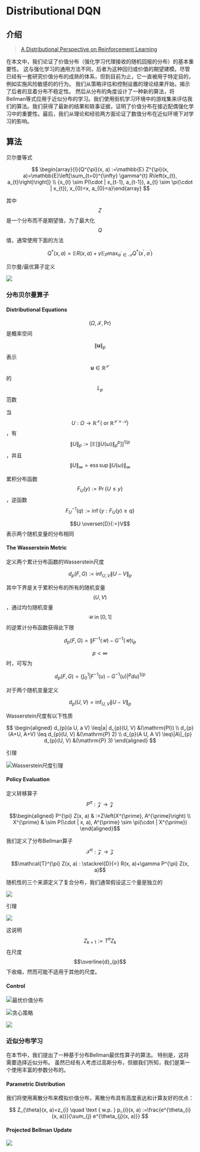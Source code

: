 # Distributional DQN

## 介绍

> [A Distributional Perspective on Reinforcement Learning](https://arxiv.org/pdf/1707.06887.pdf)

在本文中，我们论证了价值分布（强化学习代理接收的随机回报的分布）的基本重要性。 这与强化学习的通用方法不同，后者为这种回归或价值的期望建模。尽管已经有一套研究价值分布的成熟的体系，但到目前为止，它一直被用于特定目的，例如实施风险敏感的的行为。 我们从策略评估和控制设置的理论结果开始，揭示了后者的显着分布不稳定性。 然后从分布的角度设计了一种新的算法，将Bellman等式应用于近似分布的学习。我们使用街机学习环境中的游戏集来评估我们的算法。我们获得了最新的结果和轶事证据，证明了价值分布在接近配偶强化学习中的重要性。最后，我们从理论和经验两方面论证了数值分布在近似环境下对学习的影响。

## 算法

贝尔曼等式

$$
\begin{array}{l}{Q^{\pi}(x, a) :=\mathbb{E} Z^{\pi}(x, a)=\mathbb{E}\left[\sum_{t=0}^{\infty} \gamma^{t} R\left(x_{t}, a_{t}\right)\right]} \\ {x_{t} \sim P(\cdot | x_{t-1}, a_{t-1}), a_{t} \sim \pi(\cdot | x_{t}), x_{0}=x, a_{0}=a}\end{array}
$$

其中 $$Z$$ 是一个分布而不是期望值，为了最大化 $$Q$$ 值，通常使用下面的方法

$$
Q^{*}(x, a)=\mathbb{E} R(x, a)+\gamma \mathbb{E}_{P} \max _{a^{\prime} \in \mathcal{A}} Q^{*}\left(x^{\prime}, a^{\prime}\right)
$$

贝尔曼/最优算子定义

![](../../.gitbook/assets/image%20%2821%29.png)

### 分布贝尔曼算子

#### Distributional Equations

$$(\Omega, \mathcal{F}, \mathrm{Pr})$$是概率空间

 $$\|\mathbf{u}\|_{p}$$ 表示 $$\mathbf{u} \in \mathbb{R}^{\mathcal{X}}$$ 的 $$L_{p}$$ 范数

 当$$U : \Omega \rightarrow \mathbb{R}^{\mathcal{X}}\left(\text { or } \mathbb{R}^{\mathcal{X} \times \mathcal{A}}\right)$$ ，有$$\|U\|_{p} :=\left[\mathbb{E}\left[\|U(\omega)\|_{p}^{p}\right]\right]^{1 / p}$$，并且 $$\|U\|_{\infty}=\operatorname{ess} \sup \|U(\omega)\|_{\infty}$$ 

累积分布函数 $$F_{U}(y) :=\operatorname{Pr}\{U \leq y\}$$ ，逆函数 $$F_{U}^{-1}(q) :=\inf \left\{y : F_{U}(y) \geq q\right\}$$ 

$$U \overset{D}{:=}V$$ 表示两个随机变量的分布相同

#### The Wasserstein Metric

定义两个累计分布函数的Wasserstein尺度

$$d_{p}(F, G) :=\inf _{U, V}\|U-V\|_{p}$$ 

其中下界是关于累积分布的所有的随机变量 $$(U, V)$$ ，通过均匀随机变量 $$\mathcal{U}\ in\ [0,1]$$ 的逆累计分布函数获得此下限

$$d_{p}(F, G)=\left\|F^{-1}(\mathcal{U})-G^{-1}(\mathcal{U})\right\|_{p}$$ 

 $$p<\infty$$ 时，可写为

$$d_{p}(F, G)=\left(\int_{0}^{1}\left|F^{-1}(u)-G^{-1}(u)\right|^{p} d u\right)^{1 / p}$$ 

对于两个随机变量定义

$$d_{p}(U, V)=\inf _{U, V}\|U-V\|_{p}$$ 

Wasserstein尺度有以下性质

$$
\begin{aligned} d_{p}(a U, a V) \leq|a| d_{p}(U, V) &(\mathrm{Pl}) \\ d_{p}(A+U, A+V) \leq d_{p}(U, V) &(\mathrm{P} 2) \\ d_{p}(A U, A V) \leq\|A\|_{p} d_{p}(U, V) &(\mathrm{P} 3) \end{aligned}
$$

引理

![Wasserstein&#x5C3A;&#x5EA6;&#x5F15;&#x7406;](../../.gitbook/assets/image%20%2851%29.png)

#### Policy Evaluation

定义转移算子 $$P^{\pi} : \mathcal{Z} \rightarrow \mathcal{Z}$$ 

$$\begin{aligned} P^{\pi} Z(x, a) & :=Z\left(X^{\prime}, A^{\prime}\right) \\ X^{\prime} & \sim P(\cdot | x, a), A^{\prime} \sim \pi(\cdot | X^{\prime}) \end{aligned}$$ 

我们定义了分布Bellman算子 $$\mathcal{T}^{\pi} : \mathcal{Z} \rightarrow \mathcal{Z}$$ 

$$\mathcal{T}^{\pi} Z(x, a) : \stackrel{D}{=} R(x, a)+\gamma P^{\pi} Z(x, a)$$ 

随机性的三个来源定义了复合分布，我们通常假设这三个量是独立的

![](../../.gitbook/assets/image%20%2832%29.png)

引理

![](../../.gitbook/assets/image%20%2847%29.png)

这说明 $$Z_{k+1} :=T^{\pi} Z_{k}$$ 在尺度 $$\overline{d}_{p}$$ 下收缩，然而可能不适用于其他的尺度。

#### Control

![&#x6700;&#x4F18;&#x4EF7;&#x503C;&#x5206;&#x5E03;](../../.gitbook/assets/image%20%2836%29.png)

![&#x8D2A;&#x5FC3;&#x7B56;&#x7565;](../../.gitbook/assets/image%20%2846%29.png)

![](../../.gitbook/assets/image%20%2833%29.png)

### 近似分布学习

在本节中，我们提出了一种基于分布Bellman最优性算子的算法。 特别是，这将需要选择近似分布。 虽然已经有人考虑过高斯分布，但据我们所知，我们是第一个使用丰富的参数分布的。

#### Parametric Distribution

我们将使用离散分布来模拟价值分布，离散分布具有高度表达和计算友好的优点：

$$
Z_{\theta}(x, a)=z_{i} \quad \text { w.p. } p_{i}(x, a) :=\frac{e^{\theta_{i}(x, a)}}{\sum_{j} e^{\theta_{j}(x, a)}}
$$

#### Projected Bellman Update

![](../../.gitbook/assets/image%20%2844%29.png)



 





